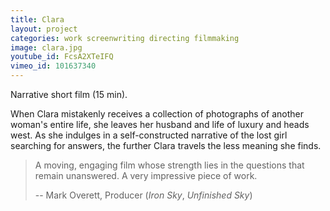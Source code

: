 ```yaml
---
title: Clara
layout: project
categories: work screenwriting directing filmmaking
image: clara.jpg
youtube_id: FcsA2XTeIFQ
vimeo_id: 101637340
---
```

Narrative short film (15 min).

When Clara mistakenly receives a collection of photographs of another woman's
entire life, she leaves her husband and life of luxury and heads west. As she
indulges in a self-constructed narrative of the lost girl searching for
answers, the further Clara travels the less meaning she finds.

> A moving, engaging film whose strength lies in the questions that remain
> unanswered. A very impressive piece of work.
>
> -- Mark Overett, Producer (_Iron Sky_, _Unfinished Sky_)
